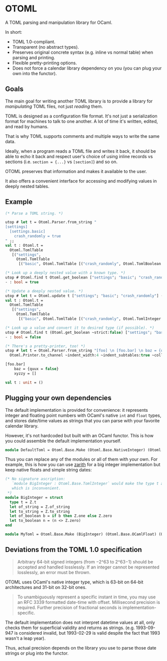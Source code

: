 # OTOML

A TOML parsing and manipulation library for OCaml.

In short:

* TOML 1.0-compliant.
* Transparent (no abstract types).
* Preserves original concrete syntax (e.g. inline vs normal table) when parsing and printing.
* Flexible pretty-printing options.
* Does not force a calendar library dependency on you (you can plug your own into the functor).

## Goals

The main goal for writing another TOML library is to provide a library for _manipulating_ TOML files, not just _reading_ them.

TOML is designed as a configuration file format.
It's not just a serialization format for machines to talk to one another.
A lot of time it's written, edited, and read by humans.

That is why TOML supports comments and multiple ways to write the same data. 

Ideally, when a program reads a TOML file and writes it back, it should be able to echo it back and respect
user's choice of using inline records vs sections (i.e. `section = {...}` vs `[section]`) and so on.

OTOML preserves that information and makes it available to the user.

It also offers a convenient interface for accessing and modifying values in deeply nested tables.

## Example

```ocaml
(* Parse a TOML string. *)

utop # let t = Otoml.Parser.from_string "
[settings]
  [settings.basic]
    crash_randomly = true
" ;;
val t : Otoml.t =
  Otoml.TomlTable
   [("settings",
     Otoml.TomlTable
      [("basic", Otoml.TomlTable [("crash_randomly", Otoml.TomlBoolean true)])])]

(* Look up a deeply nested value with a known type. *)
utop # Otoml.find t Otoml.get_boolean ["settings"; "basic"; "crash_randomly"] ;;
- : bool = true

(* Update a deeply nested value. *)
utop # let t = Otoml.update t ["settings"; "basic"; "crash_randomly"] (Some (Otoml.TomlInteger 0)) ;;
val t : Otoml.t =
  Otoml.TomlTable
   [("settings",
     Otoml.TomlTable
      [("basic", Otoml.TomlTable [("crash_randomly", Otoml.TomlInteger 0)])])]

(* Look up a value and convert it to desired type (if possible). *)
utop # Otoml.find t (Otoml.get_boolean ~strict:false) ["settings"; "basic"; "crash_randomly"] ;;
- : bool = false

(* There's a pretty-printer, too! *)
utop # let t = Otoml.Parser.from_string "[foo] \n [foo.bar] \n baz = {quux = false} \n xyzzy = [ ] \n" |>
  Otoml.Printer.to_channel ~indent_width:4 ~indent_subtables:true ~collapse_tables:true stdout ;;

[foo.bar]
    baz = {quux = false}
    xyzzy = []

val t : unit = ()
```

## Plugging your own dependencies

The default implementation is provided for convenience: it represents integer and floating point numbers
with OCaml's native `int` and `float` types, and stores date/time values as strings
that you can parse with your favorite calendar library.

However, it's not hardcoded but built with an OCaml functor.
This is how you could assemble the default implementation yourself.

```ocaml
module DefaultToml = Otoml.Base.Make (Otoml.Base.NativeInteger) (Otoml.Base.NativeFloat) (Otoml.Base.StringDate)
```

Thus you can replace any of the modules or all of them with your own.
For example, this is how you can use [zarith](https://opam.ocaml.org/packages/zarith/) for a big integer implementation
but keep native floats and simple string dates:

```ocaml
(* No signature ascription:
   `module BigInteger : Otoml.Base.TomlInteger` would make the type t abstract,
   which is inconvenient.
 *)
module BigInteger = struct
  type t = Z.t
  let of_string = Z.of_string
  let to_string = Z.to_string
  let of_boolean b = if b then Z.one else Z.zero
  let to_boolean n = (n <> Z.zero)
end

module MyToml = Otoml.Base.Make (BigInteger) (Otoml.Base.OCamlFloat) (Otoml.Base.StringDate)
```

## Deviations from the TOML 1.0 specification

>Arbitrary 64-bit signed integers (from −2^63 to 2^63−1) should be accepted and handled losslessly.
>If an integer cannot be represented losslessly, an error must be thrown.

OTOML uses OCaml's native integer type, which is 63-bit on 64-bit architectures and 31-bit on 32-bit ones.

>To unambiguously represent a specific instant in time, you may use an RFC 3339 formatted date-time with offset.
>Millisecond precision is required. Further precision of fractional seconds is implementation-specific.

The default implementation does not interpret datetime values at all,
only checks them for superficial validity and returns as strings.
(e.g. 1993-09-947 is considered invalid, but 1993-02-29 is valid despite the fact that 1993 wasn't a leap year).

Thus, actual precision depends on the library you use to parse those date strings or plug into the functor.
